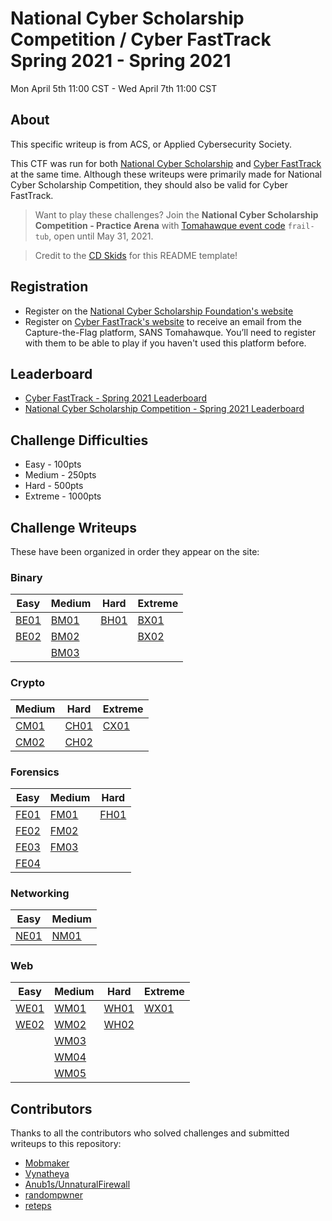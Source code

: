 # National Cyber Scholarship Competition / Cyber FastTrack Spring 2021  - Spring 2021
Mon April 5th 11:00 CST - Wed April 7th 11:00 CST

## About
This specific writeup is from ACS, or Applied Cybersecurity Society.

This CTF was run for both [National Cyber Scholarship](https://www.nationalcyberscholarship.org/) and [Cyber FastTrack](https://cyber-fasttrack.org/) at the same time. Although these writeups were primarily made for National Cyber Scholarship Competition, they should also be valid for Cyber FastTrack.

> Want to play these challenges? Join the **National Cyber Scholarship Competition - Practice Arena** with [Tomahawque event code](https://www.tomahawque.com/join-event) `frail-tub`, open until May 31, 2021.

> Credit to the [CD Skids](https://github.com/Alic3C/Cyber-FastTrack-Spring-2021) for this README template!
## Registration
* Register on the [National Cyber Scholarship Foundation's website](https://www.nationalcyberscholarship.org/)
* Register on [Cyber FastTrack's website](https://cyber-fasttrack.org/) to receive an email from the Capture-the-Flag platform, SANS Tomahawque. You’ll need to register with them to be able to play if you haven't used this platform before.

## Leaderboard
* [Cyber FastTrack - Spring 2021 Leaderboard](https://leaderboard.tomahawque.com/59be84c4-07c3-11eb-a736-303234643662/85fc7be248c4c75294f25cbe5e567b3e/)
* [National Cyber Scholarship Competition - Spring 2021 Leaderboard](https://leaderboard.tomahawque.com/943e22be-870a-11eb-8e55-636337383761/359e5c0b1998ff3e19014cb3b9239f64/)

## Challenge Difficulties
* Easy - 100pts
* Medium - 250pts
* Hard - 500pts
* Extreme - 1000pts

## Challenge Writeups
These have been organized in order they appear on the site:

### Binary
| Easy | Medium | Hard | Extreme |
|------|--------|------|---------|
|[BE01](./Binary/BE01.md)|[BM01](./Binary/BM01.md)|[BH01](./Binary/BH01.md)|[BX01](./Binary/BX01.md)|
|[BE02](./Binary/BE02.md)|[BM02](./Binary/BM02.md)||[BX02](./Binary/BX02.md)|
||[BM03](./Binary/BM03.md)|||

### Crypto
| Medium | Hard | Extreme |
|--------|------|---------|
|[CM01](./Crypto/CM01.md)|[CH01](./Crypto/CH01.md)|[CX01](./Crypto/CX01.md)|
|[CM02](./Crypto/CM02.md)|[CH02](./Crypto/CH02.md)||

### Forensics
| Easy | Medium | Hard |
|------|--------|------|
|[FE01](./Forensics/FE01.md)|[FM01](./Forensics/FM01.md)|[FH01](./Forensics/FH01.md)|
|[FE02](./Forensics/FE02.md)|[FM02](./Forensics/FM02.md)||
|[FE03](./Forensics/FE03.md)|[FM03](./Forensics/FM03.md)||
|[FE04](./Forensics/FE04.md)|||

### Networking
| Easy | Medium |
|------|--------|
|[NE01](./Networking/NE01.md)|[NM01](./Networking/NM01.md)|

### Web
| Easy | Medium | Hard | Extreme |
|------|--------|------|---------|
|[WE01](./Web/WE01.md)|[WM01](./Web/WM01.md)|[WH01](./Web/WH01.md)|[WX01](./Web/WX01.md)|
|[WE02](./Web/WE02.md)|[WM02](./Web/WM02.md)|[WH02](./Web/WH02.md)||
||[WM03](./Web/WM03.md)|||
||[WM04](./Web/WM04.md)|||
||[WM05](./Web/WM05.md)|||


## Contributors
Thanks to all the contributors who solved challenges and submitted writeups to this repository:

* [Mobmaker](https://github.com/MobMaker55)
* [Vynatheya](https://github.com/vgopi1)
* [Anub1s/UnnaturalFirewall](https://github.com/Akshay-Rohatgi)
* [randompwner](https://github.com/randompwner)
* [reteps](https://github.com/reteps)


